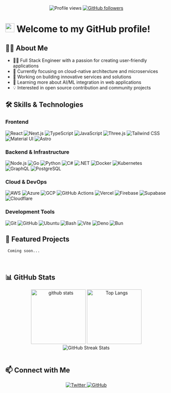 <!-- 1. GitHub ユーザー名を変更 -->
<div align="center">
  <img src="https://komarev.com/ghpvc/?username=0xfab0131" alt="Profile views" />
  <a href="https://github.com/0xfab0131?tab=followers">
    <img alt="GitHub followers" src="https://img.shields.io/github/followers/0xfab0131?style=flat&logo=github">
  </a>
</div>

# <img src="https://media.giphy.com/media/hvRJCLFzcasrR4ia7z/giphy.gif" width="28"> Welcome to my GitHub profile!

<!-- 2. プロフィールや連絡先を変更 -->

## 👨‍💻 About Me

- 🧑‍💻 Full Stack Engineer with a passion for creating user-friendly applications
- 🚀 Currently focusing on cloud-native architecture and microservices
- 🔭 Working on building innovative services and solutions
- 🌱 Learning more about AI/ML integration in web applications
- 💡 Interested in open source contribution and community projects

<!-- 3. 好きな技術スタックに変更 -->

## 🛠️ Skills & Technologies

### Frontend

<p>
  <img alt="React" src="https://img.shields.io/badge/-React-45b8d8?style=flat-square&logo=react&logoColor=white" />
  <img alt="Next.js" src="https://img.shields.io/badge/-Next.js-000000?style=flat-square&logo=next.js&logoColor=white" />
  <img alt="TypeScript" src="https://img.shields.io/badge/-TypeScript-3178C6?style=flat-square&logo=typescript&logoColor=white" />
  <img alt="JavaScript" src="https://img.shields.io/badge/-JavaScript-F7DF1E?style=flat-square&logo=javascript&logoColor=black" />
  <img alt="Three.js" src="https://img.shields.io/badge/-Three.js-000000?style=flat-square&logo=three.js&logoColor=white" />
  <img alt="Tailwind CSS" src="https://img.shields.io/badge/-Tailwind%20CSS-38B2AC?style=flat-square&logo=tailwind-css&logoColor=white" />
  <img alt="Material UI" src="https://img.shields.io/badge/-Material%20UI-0081CB?style=flat-square&logo=material-ui&logoColor=white" />
  <img alt="Astro" src="https://img.shields.io/badge/-Astro-FF5D01?style=flat-square&logo=astro&logoColor=white" />
</p>

### Backend & Infrastructure

<p>
  <img alt="Node.js" src="https://img.shields.io/badge/-Node.js-339933?style=flat-square&logo=node.js&logoColor=white" />
  <img alt="Go" src="https://img.shields.io/badge/-Go-00ADD8?style=flat-square&logo=go&logoColor=white" />
  <img alt="Python" src="https://img.shields.io/badge/-Python-3776AB?style=flat-square&logo=python&logoColor=white" />
  <img alt="C#" src="https://img.shields.io/badge/-C%23-239120?style=flat-square&logo=c-sharp&logoColor=white" />
  <img alt=".NET" src="https://img.shields.io/badge/-.NET-512BD4?style=flat-square&logo=.net&logoColor=white" />
  <img alt="Docker" src="https://img.shields.io/badge/-Docker-46a2f1?style=flat-square&logo=docker&logoColor=white" />
  <img alt="Kubernetes" src="https://img.shields.io/badge/-Kubernetes-326CE5?style=flat-square&logo=kubernetes&logoColor=white" />
  <img alt="GraphQL" src="https://img.shields.io/badge/-GraphQL-E10098?style=flat-square&logo=graphql&logoColor=white" />
  <img alt="PostgreSQL" src="https://img.shields.io/badge/-PostgreSQL-336791?style=flat-square&logo=postgresql&logoColor=white" />
</p>

### Cloud & DevOps

<p>
  <img alt="AWS" src="https://img.shields.io/badge/-AWS-232F3E?style=flat-square&logo=amazon-aws&logoColor=white" />
  <img alt="Azure" src="https://img.shields.io/badge/-Azure-0089D6?style=flat-square&logo=microsoft-azure&logoColor=white" />
  <img alt="GCP" src="https://img.shields.io/badge/-Google%20Cloud-4285F4?style=flat-square&logo=google-cloud&logoColor=white" />
  <img alt="GitHub Actions" src="https://img.shields.io/badge/-GitHub%20Actions-2088FF?style=flat-square&logo=github-actions&logoColor=white" />
  <img alt="Vercel" src="https://img.shields.io/badge/-Vercel-000000?style=flat-square&logo=vercel&logoColor=white" />
  <img alt="Firebase" src="https://img.shields.io/badge/-Firebase-FFCA28?style=flat-square&logo=firebase&logoColor=black" />
  <img alt="Supabase" src="https://img.shields.io/badge/-Supabase-3ECF8E?style=flat-square&logo=supabase&logoColor=white" />
  <img alt="Cloudflare" src="https://img.shields.io/badge/-Cloudflare-F38020?style=flat-square&logo=cloudflare&logoColor=white" />
</p>

### Development Tools

<p>
  <img alt="Git" src="https://img.shields.io/badge/-Git-F05032?style=flat-square&logo=git&logoColor=white" />
  <img alt="GitHub" src="https://img.shields.io/badge/-GitHub-181717?style=flat-square&logo=github&logoColor=white" />
  <img alt="Ubuntu" src="https://img.shields.io/badge/-Ubuntu-E95420?style=flat-square&logo=ubuntu&logoColor=white" />
  <img alt="Bash" src="https://img.shields.io/badge/-Bash-4EAA25?style=flat-square&logo=gnu-bash&logoColor=white" />
  <img alt="Vite" src="https://img.shields.io/badge/-Vite-646CFF?style=flat-square&logo=vite&logoColor=white" />
  <img alt="Deno" src="https://img.shields.io/badge/-Deno-000000?style=flat-square&logo=deno&logoColor=white" />
  <img alt="Bun" src="https://img.shields.io/badge/-Bun-000000?style=flat-square&logo=bun&logoColor=white" />
</p>

<!-- 4. 注目のプロジェクトセクション（新規追加） -->

## 📂 Featured Projects

```
 Coming soon...
```

<!-- <div align="center">
  <a href="https://github.com/0xfab0131/your-project-1">
    <img align="center" src="https://github-readme-stats.vercel.app/api/pin/?username=0xfab0131&repo=your-project-1&theme=vue-dark" />
  </a>
  <a href="https://github.com/0xfab0131/your-project-2">
    <img align="center" src="https://github-readme-stats.vercel.app/api/pin/?username=0xfab0131&repo=your-project-2&theme=vue-dark" />
  </a>
</div> -->
<br>

<!-- 5. GitHub ユーザー名を変更, 2箇所 -->

## 📊 GitHub Stats

<div align="center"> 
  <img alt="github stats" height="170px" src="https://gtihub-readme-stats-azure.vercel.app/api?username=0xfab0131&theme=vue-dark&count_private=true&include_all_commits=true&rank_icon=github&show_icons=true" />
  <img alt="Top Langs" height="170px" src="https://gtihub-readme-stats-azure.vercel.app/api/top-langs/?username=0xfab0131&theme=vue-dark&count_private=true&show_icons=true&layout=compact&include_all_commits=true&rank_icon=github&size_weight=0.5&count_weight=0.5&langs_count=8&card_width=300&hide=html,css,php" />
</div>

<div align="center">
  <img alt="GitHub Streak Stats" src="https://streak-stats.demolab.com/?user=0xfab0131&theme=vue-dark" />
</div>
<br>

<!-- 6. 連絡先情報の拡充 -->

## 📫 Connect with Me

<div align="center">
  <a href="https://twitter.com/fab_for_fab">
    <img alt="Twitter" src="https://img.shields.io/badge/-Twitter-1DA1F2?style=for-the-badge&logo=twitter&logoColor=white" />
  </a>
  <a href="https://github.com/0xfab0131">
    <img alt="GitHub" src="https://img.shields.io/badge/-GitHub-181717?style=for-the-badge&logo=github&logoColor=white" />
  </a>
</div>

